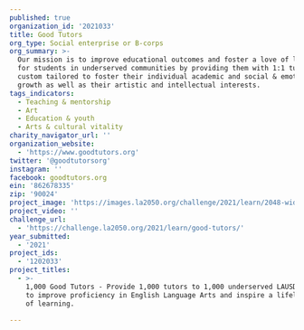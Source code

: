 ```yaml
---
published: true
organization_id: '2021033'
title: Good Tutors
org_type: Social enterprise or B-corps
org_summary: >-
  Our mission is to improve educational outcomes and foster a love of learning
  for students in underserved communities by providing them with 1:1 tutoring,
  custom tailored to foster their individual academic and social & emotional
  growth as well as their artistic and intellectual interests.
tags_indicators:
  - Teaching & mentorship
  - Art
  - Education & youth
  - Arts & cultural vitality
charity_navigator_url: ''
organization_website:
  - 'https://www.goodtutors.org'
twitter: '@goodtutorsorg'
instagram: ''
facebook: goodtutors.org
ein: '862678335'
zip: '90024'
project_image: 'https://images.la2050.org/challenge/2021/learn/2048-wide/good-tutors.jpg'
project_video: ''
challenge_url:
  - 'https://challenge.la2050.org/2021/learn/good-tutors/'
year_submitted:
  - '2021'
project_ids:
  - '1202033'
project_titles:
  - >-
    1,000 Good Tutors - Provide 1,000 tutors to 1,000 underserved LAUSD students
    to improve proficiency in English Language Arts and inspire a lifelong love
    of learning.

---
```


